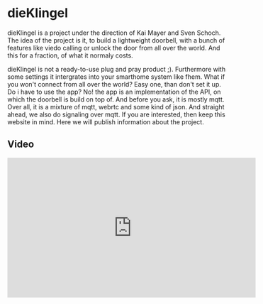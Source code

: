 # dieKlingel

dieKlingel is a project under the direction of Kai Mayer and Sven Schoch. The idea of the project is it, to build a lightweight doorbell, with a bunch of features like viedo calling or unlock the door from all over the world. And this for a fraction, of what it normaly costs.

dieKlingel is not a ready-to-use plug and pray  product ;). Furthermore with some settings it intergrates into your smarthome system like fhem. What if you won't connect from all over the world? Easy one, than don't set it up. Do i have to use the app? No! the app is an implementation of the API, on which the doorbell is build on top of. And before you ask, it is mostly mqtt. Over all, it is a mixture of mqtt, webrtc and some kind of json. And straight ahead, we also do signaling over mqtt. If you are interested, then keep this website in mind. Here we will publish information about the project.

## Video

<iframe width="560" height="315" src="https://www.youtube-nocookie.com/embed/WCDt4GCEuzU" title="YouTube video player" frameborder="0" allow="accelerometer; autoplay; clipboard-write; encrypted-media; gyroscope; picture-in-picture; web-share" allowfullscreen>
</iframe>
